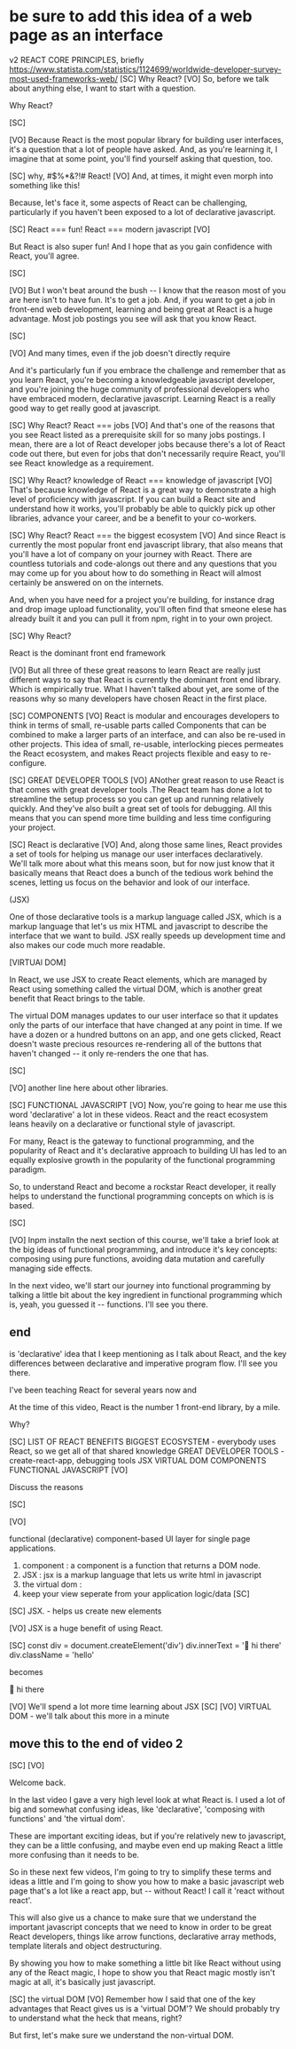 # be sure to add this idea of a web page as an interface

v2 REACT CORE PRINCIPLES, briefly
https://www.statista.com/statistics/1124699/worldwide-developer-survey-most-used-frameworks-web/
[SC]
Why React?
[VO]
So, before we talk about anything else, I want to start with a question.

Why React?

[SC]

[VO]
Because React is the most popular library for building user interfaces, it's a question that a lot of people have asked.  And, as you're learning it, I imagine that at some point, you'll find yourself asking that question, too.

[SC]
why, #$%\*&?!# React!
[VO]
And, at times, it might even morph into something like this!

Because, let's face it, some aspects of React can be challenging, particularly if you haven't been exposed to a lot of declarative javascript.

<!-- When that happens, I want you to try to remember the answers to that question that I'm going to give here. -->

[SC]
React === fun!
React === modern javascript
[VO]

But React is also super fun!  And I hope that as you gain confidence with React, you'll agree.

[SC]

[VO]
But I won't beat around the bush -- I know that the reason most of you are here isn't to have fun.  It's to get a job.  And, if you want to get a job in front-end web development, learning and being great at React is a huge advantage.  Most job postings you see will ask that you know React.

[SC]

[VO]
And many times, even if the job doesn't directly require 




And it's particularly fun if you embrace the challenge and remember that as you learn React, you're becoming a knowledgeable javascript developer, and you're joining the huge community of professional developers who have embraced modern, declarative javascript. Learning React is a really good way to get really good at javascript.

[SC]
Why React? 
React === jobs
[VO]
And that's one of the reasons that you see React listed as a prerequisite skill for so many jobs postings. I mean, there are a lot of React developer jobs because there's a lot of React code out there, but even for jobs that don't necessarily require React, you'll see React knowledge as a requirement.

[SC]
Why React?
knowledge of React === knowledge of javascript
[VO]
That's because knowledge of React is a great way to demonstrate a high level of proficiency with javascript. If you can build a React site and understand how it works, you'll probably be able to quickly pick up other libraries, advance your career, and be a benefit to your co-workers.

[SC]
Why React?
React === the biggest ecosystem
[VO]
And since React is currently the most popular front end javascript library, that also means that you'll have a lot of company on your journey with React.  There are countless tutorials and code-alongs out there and any questions that you may come up for you about how to do something in React will almost certainly be answered on on the internets.  


And, when you have  need for a project you're building, for instance drag and drop image upload functionality, you'll often find that smeone elese has already built it and you can pull it from npm, right in to your own project.


[SC]
Why React?

React is the dominant front end framework

[VO]
But all three of these great reasons to learn React are really just different ways to say that React is currently the dominant front end library.  Which is empirically true.  What I haven't talked about yet, are some of the reasons why so many developers have chosen React in the first place.

<!-- [SC]
(relatively) easy to learn
[VO]
First of all, it's relatively easy to learn, if you know javascript, html and css.  Now, that doesn't mean that it's a piece of cake, and, as I said in the last video, 'knowing' javascript and understanding the type of javascript that react leans on are not exactly the same thing.  But still, part of the reason that  -->



[SC]
COMPONENTS
[VO]
React is modular and encourages developers to think in terms of small, re-usable parts called Components that can be combined to make a larger parts of an interface, and can also be re-used in other projects. This idea of small, re-usable, interlocking pieces permeates the React ecosystem, and makes React projects flexible and easy to re-configure.

[SC]
GREAT DEVELOPER TOOLS
[VO]
ANother great reason to use React is that comes with great developer tools  .The React team has done a lot to streamline the setup process so you can get up and running relatively quickly. And they've also built a great set of tools for debugging. All this means that you can spend more time building and less time configuring your project.


[SC]
React is declarative
[VO]
And, along those same lines, React provides a set of tools for helping us manage our user interfaces declaratively.  
 We'll talk more about what this means soon, but for now just know that it basically means that React does a bunch of the tedious work behind the scenes, letting us focus on the behavior and look of our interface.

(JSX)

One of those declarative tools is a markup language called JSX, which is a markup language that let's us mix HTML and javascript to describe the interface that we want to build.  JSX really speeds up development time and also makes our code much more readable.  

[VIRTUAl DOM]

In React, we use JSX to create React elements, which are managed by React using something called the virtual DOM, which is another great benefit that React brings to the table.

The virtual DOM manages updates to our user interface so that it updates only the parts of our interface that have changed at any point in time.  If we have a dozen or a hundred buttons on an app, and one gets clicked, React doesn't waste precious resources re-rendering all of the buttons that haven't changed -- it only re-renders the one that has.
 



<!-- [SC]
ONE WAY DATA FLOW
[VO]
Now this next one might not make too much sense until we look at functional programming in the next videos, but....one key advantage that React offers is one way data flow.

In React, data flows through components in a single direction: parent or 'container' components can update their child components, but the children can't update their parent s.

And, though you may not immediately see how this would be a good thing....think about howif you have kids, or know anyone who does, I think you can easily see how, again, this makes our code less error-prone. -->



[SC]

[VO]
another line here about other libraries.

[SC]
FUNCTIONAL JAVASCRIPT
[VO]
Now, you're going to hear me use this word 'declarative' a lot in these videos.  React and the react ecosystem leans heavily on a declarative or functional style of javascript. 

For many, React is the gateway to functional programming, and the popularity of React and it's declarative approach to building UI has led to an equally explosive growth in the popularity of the functional programming paradigm.

So, to understand React and become a rockstar React developer, it really helps to understand the functional programming concepts on which is is based.

[SC]

[VO]
Inpm installn the next section of this course, we'll take a brief look at the big ideas of functional programming, and introduce it's key concepts: composing using pure functions, avoiding data mutation and carefully managing side effects.

In the next video, we'll start our journey into functional programming by talking a little bit about the key ingredient in functional programming which is, yeah, you guessed it -- functions. I'll see you there.

## end

is 'declarative' idea that I keep mentioning as I talk about React, and the key differences between declarative and imperative program flow. I'll see you there.

I've been teaching React for several years now and

At the time of this video, React is the number 1 front-end library, by a mile.

Why?

[SC]
LIST OF REACT BENEFITS
BIGGEST ECOSYSTEM - everybody uses React, so we get all of that shared knowledge
GREAT DEVELOPER TOOLS - create-react-app, debugging tools
JSX
VIRTUAL DOM
COMPONENTS
FUNCTIONAL JAVASCRIPT
[VO]

Discuss the reasons

[SC]

[VO]

functional (declarative) component-based UI layer for single page applications.

1. component : a component is a function that returns a DOM node.
2. JSX : jsx is a markup language that lets us write html in javascript
3. the virtual dom :
4. keep your view seperate from your application logic/data
   [SC]

[SC]
JSX. - helps us create new elements

[VO]
JSX is a huge benefit of using React.

[SC]
const div = document.createElement('div')
div.innerText = '👋 hi there'
div.className = 'hello'

becomes

<div className='hello'>👋 hi there</div>

[VO]
We'll spend a lot more time learning about JSX
[SC]
[VO]
VIRTUAL DOM - we'll talk about this more in a minute

## move this to the end of video 2

[SC]
[VO]

Welcome back.

In the last video I gave a very high level look at what React is. I used a lot of big and somewhat confusing ideas, like 'declarative', 'composing with functions' and 'the virtual dom'.

These are important exciting ideas, but if you're relatively new to javascript, they can be a little confusing, and maybe even end up making React a little more confusing than it needs to be.

So in these next few videos, I'm going to try to simplify these terms and ideas a little and I'm going to show you how to make a basic javascript web page that's a lot like a react app, but -- without React! I call it 'react without react'.

This will also give us a chance to make sure that we understand the important javascript concepts that we need to know in order to be great React developers, things like arrow functions, declarative array methods, template literals and object destructuring.

By showing you how to make something a little bit like React without using any of the React magic, I hope to show you that React magic mostly isn't magic at all, it's basically just javascript.

[SC]
the virtual DOM
[VO]
Remember how I said that one of the key advantages that React gives us is a 'virtual DOM'? We should probably try to understand what the heck that means, right?

But first, let's make sure we understand the non-virtual DOM.
